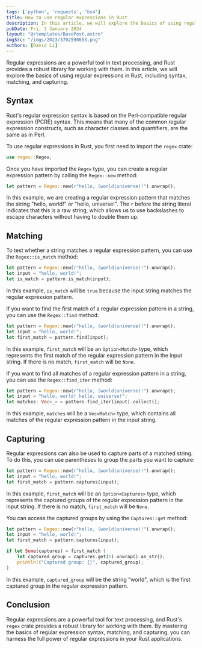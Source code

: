 ```yaml
---
tags: ['python', 'requests', 'bs4']
title: How to use regular expressions in Rust
description: In this article, we will explore the basics of using regular expressions in Rust, including syntax, matching, and capturing.
pubDate: Fri, 3 January 2024
layout: "@/templates/BasePost.astro"
imgSrc: "/imgs/2023/3702590653.png"
authors: [David Li]
---
```


Regular expressions are a powerful tool in text processing, and Rust provides a robust library for working with them. In this article, we will explore the basics of using regular expressions in Rust, including syntax, matching, and capturing.

## Syntax

Rust's regular expression syntax is based on the Perl-compatible regular expression (PCRE) syntax. This means that many of the common regular expression constructs, such as character classes and quantifiers, are the same as in Perl.

To use regular expressions in Rust, you first need to import the `regex` crate:

```rust
use regex::Regex;
```

Once you have imported the `Regex` type, you can create a regular expression pattern by calling the `Regex::new` method:

```rust
let pattern = Regex::new(r"hello, (world|universe)!").unwrap();
```

In this example, we are creating a regular expression pattern that matches the string "hello, world!" or "hello, universe!". The `r` before the string literal indicates that this is a raw string, which allows us to use backslashes to escape characters without having to double them up.

## Matching

To test whether a string matches a regular expression pattern, you can use the `Regex::is_match` method:

```rust
let pattern = Regex::new(r"hello, (world|universe)!").unwrap();
let input = "hello, world!";
let is_match = pattern.is_match(input);
```

In this example, `is_match` will be `true` because the input string matches the regular expression pattern.

If you want to find the first match of a regular expression pattern in a string, you can use the `Regex::find` method:

```rust
let pattern = Regex::new(r"hello, (world|universe)!").unwrap();
let input = "hello, world!";
let first_match = pattern.find(input);
```

In this example, `first_match` will be an `Option<Match>` type, which represents the first match of the regular expression pattern in the input string. If there is no match, `first_match` will be `None`.

If you want to find all matches of a regular expression pattern in a string, you can use the `Regex::find_iter` method:

```rust
let pattern = Regex::new(r"hello, (world|universe)!").unwrap();
let input = "hello, world! hello, universe!";
let matches: Vec<_> = pattern.find_iter(input).collect();
```

In this example, `matches` will be a `Vec<Match>` type, which contains all matches of the regular expression pattern in the input string.

## Capturing

Regular expressions can also be used to capture parts of a matched string. To do this, you can use parentheses to group the parts you want to capture:

```rust
let pattern = Regex::new(r"hello, (world|universe)!").unwrap();
let input = "hello, world!";
let first_match = pattern.captures(input);
```

In this example, `first_match` will be an `Option<Captures>` type, which represents the captured groups of the regular expression pattern in the input string. If there is no match, `first_match` will be `None`.

You can access the captured groups by using the `Captures::get` method:

```rust
let pattern = Regex::new(r"hello, (world|universe)!").unwrap();
let input = "hello, world!";
let first_match = pattern.captures(input);

if let Some(captures) = first_match {
    let captured_group = captures.get(1).unwrap().as_str();
    println!("Captured group: {}", captured_group);
}
```

In this example, `captured_group` will be the string "world", which is the first captured group in the regular expression pattern.

## Conclusion

Regular expressions are a powerful tool for text processing, and Rust's `regex` crate provides a robust library for working with them. By mastering the basics of regular expression syntax, matching, and capturing, you can harness the full power of regular expressions in your Rust applications.